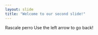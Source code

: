 ```yaml
---
layout: slide
title: "Welcome to our second slide!"
---
```

Rascale perro
Use the left arrow to go back!
